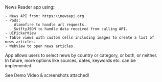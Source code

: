 News Reader app using:

    - News API from: https:\\newsapi.org
    - Pods:
        Alamofire to handle url requests.  
        SwiftyJSON to handle data received from calling API.
    - UIPickerView
    - Table views with custom cells including images to create a list of news articles.
    - WebView to open news articles.

App allows users to select news by country or category, or both, or neither. In future, more options like sources, dates, keywords etc. can be implemented. 

See Demo Video & screenshots attached!
